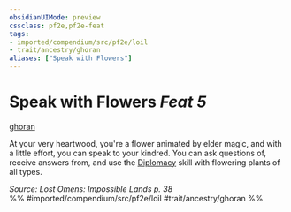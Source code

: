 ```yaml
---
obsidianUIMode: preview
cssclass: pf2e,pf2e-feat
tags:
- imported/compendium/src/pf2e/loil
- trait/ancestry/ghoran
aliases: ["Speak with Flowers"]
---
```

# Speak with Flowers  *Feat 5*  
[ghoran](ghoran-loil.md)  


At your very heartwood, you're a flower animated by elder magic, and with a little effort, you can speak to your kindred. You can ask questions of, receive answers from, and use the [Diplomacy](../skills.md#Diplomacy) skill with flowering plants of all types.

*Source: Lost Omens: Impossible Lands p. 38*  
%% #imported/compendium/src/pf2e/loil #trait/ancestry/ghoran %%